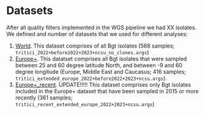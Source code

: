 # Datasets
After all quality filters implemented in the WGS pipeline we had XX isolates. We defined and number of datasets that we used for different analyses:

1. <ins>World</ins>. This dataset comprises of all Bgt isolates (568 samples; `tritici_2022+before2022+2023+ncsu_no_clones.args`)
2. <ins>Europe+</ins>. This datatset comprises all Bgt isolates that were sampled between 25 and 60 degree latitude North, and between -9 and 60 degree longitude (Europe, Middle East and Caucasus; 416 samples; `tritici_extended_europe_2022+before2022+2023+ncsu.args`). 
3. <ins>Europe+_recent</ins>. UPDATE!!!!! This dataset comprises only Bgt isolates included in the Europe+ dataset that have been sampled in 2015 or more recently (361 samples; `tritici_recent_extended_europe_2022+2023+ncsu.args`)   
